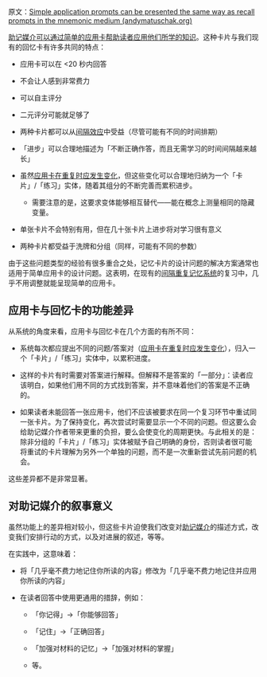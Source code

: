 原文：[Simple application prompts can be presented the same way as recall prompts in the mnemonic medium (andymatuschak.org)](https://notes.andymatuschak.org/z7G53bg3it1M673EPpYfNfufbzyRqqKBkt3oZ)

[助记媒介可以通过简单的应用卡帮助读者应用他们所学的知识](https://notes.andymatuschak.org/z6Y8xDS2AJyE1d34X99y14Sk1A7YCNas5kFjA)。这种卡片与我们现有的回忆卡有许多共同的特点：

- 应用卡可以在 <20 秒内回答

- 不会让人感到非常费力

- 可以自主评分

- 二元评分可能就足够了 

- 两种卡片都可以从[间隔效应](https://notes.andymatuschak.org/z5oCe7JTrkYfmb6SHE4n5HxisE7PdwS6nmXEw)中受益（尽管可能有不同的时间排期）

- 「进步」可以合理地描述为「不断正确作答，而且无需学习的时间间隔越来越长」

- 虽然[应用卡在重复时应发生变化](https://notes.andymatuschak.org/z7hqxNNJkeS2eta2eVaUx7cGB27axq2bw3h2y)，但这些变化可以合理地归纳为一个「卡片」/「练习」实体，随着其组分的不断完善而累积进步。

  - 需要注意的是，这要求变体能够相互替代——能在概念上测量相同的隐藏变量。

- 单张卡片不会特别有用，但在几十张卡片上进步将对学习很有意义

- 两种卡片都受益于洗牌和分组（同样，可能有不同的参数）

由于这些问题类型的经验有很多重合之处，记忆卡片的设计问题的解决方案通常也适用于简单应用卡的设计问题。这表明，在现有的[间隔重复记忆系统](https://notes.andymatuschak.org/z4eXdSMJFv2qVGXSUEKH4vdcHBrLHcFY1ZGfC)的复习中，几乎不用调整就能呈现简单的应用卡。

## 应用卡与回忆卡的功能差异

从系统的角度来看，应用卡与回忆卡在几个方面的有所不同：

- 系统每次都应提出不同的问题/答案对（[应用卡在重复时应发生变化](https://notes.andymatuschak.org/z7hqxNNJkeS2eta2eVaUx7cGB27axq2bw3h2y)），归入一个「卡片」/「练习」实体中，以累积进度。

- 这样的卡片有时需要对答案进行解释。但解释不是答案的「一部分」：读者应该明白，如果他们用不同的方式找到答案，并不意味着他们的答案是不正确的。

- 如果读者未能回答一张应用卡，他们不应该被要求在同一个复习环节中重试同一张卡片。为了保持变化，再次尝试时需要显示一个不同的问题。但这要么会给助记媒介作者带来更重的负担，要么会使变化的周期更快。与此相关的是：除非分组的「卡片」/「练习」实体被赋予自己明确的身份，否则读者很可能将重试的卡片理解为另外一个单独的问题，而不是一次重新尝试先前问题的机会。

这些差异都不是非常显著。

## 对助记媒介的叙事意义

虽然功能上的差异相对较小，但这些卡片迫使我们改变对[助记媒介](https://notes.andymatuschak.org/z4rRX3qwSSJRsEkdXKwH2shamgHNeRthrMLiF)的描述方式，改变我们安排行动的方式，以及对进展的叙述，等等。

在实践中，这意味着：

- 将「几乎毫不费力地记住你所读的内容」修改为「几乎毫不费力地记住并应用你所读的内容」

- 在读者回答中使用更通用的措辞，例如：

  - 「你记得」->「你能够回答」

  - 「记住」->「正确回答」

  - 「加强对材料的记忆」->「加强对材料的掌握」

  - 等。